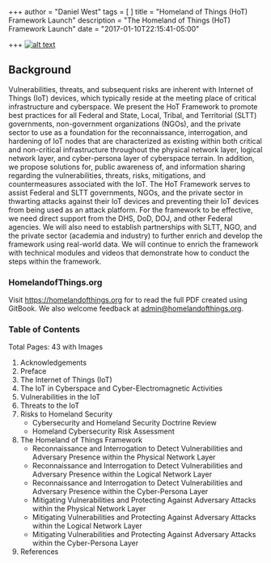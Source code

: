 +++
author = "Daniel West"
tags = [
]
title = "Homeland of Things (HoT) Framework Launch"
description = "The Homeland of Things (HoT) Framework Launch"
date = "2017-01-10T22:15:41-05:00"

+++
[![alt text](https://homelandofthings.org/wp-content/uploads/2016/12/HoT_Cover-232x300.jpg "Read the HoT Framework")](https://homelandofthings.org)

## Background
Vulnerabilities, threats, and subsequent risks are inherent with Internet of Things (IoT) devices, which typically reside at the meeting place of critical infrastructure and cyberspace. We present the HoT Framework to promote best practices for all Federal and State, Local, Tribal, and Territorial (SLTT) governments, non-government organizations (NGOs), and the private sector to use as a foundation for the reconnaissance, interrogation, and hardening of IoT nodes that are characterized as existing within both critical and non-critical infrastructure throughout the physical network layer, logical network layer, and cyber-persona layer of cyberspace terrain. In addition, we propose solutions for, public awareness of, and information sharing regarding the vulnerabilities, threats, risks, mitigations, and countermeasures associated with the IoT. The HoT Framework serves to assist Federal and SLTT governments, NGOs, and the private sector in thwarting attacks against their IoT devices and preventing their IoT devices from being used as an attack platform. For the framework to be effective, we need direct support from the DHS, DoD, DOJ, and other Federal agencies. We will also need to establish partnerships with SLTT, NGO, and the private sector (academia and industry) to further enrich and develop the framework using real-world data. We will continue to enrich the framework with technical modules and videos that demonstrate how to conduct the steps within the framework.

### HomelandofThings.org
Visit https://homelandofthings.org for to read the full PDF created using GitBook. We also welcome feedback at admin@homelandofthings.org.

### Table of Contents
Total Pages: 43 with Images

1.   Acknowledgements
2.   Preface
3.   The Internet of Things (IoT)
4.   The IoT in Cyberspace and Cyber-Electromagnetic Activities
5.   Vulnerabilities in the IoT
6.   Threats to the IoT
7.   Risks to Homeland Security
     -  Cybersecurity and Homeland Security Doctrine Review
	 -  Homeland Cybersecurity Risk Assessment
8.   The Homeland of Things Framework
     -  Reconnaissance and Interrogation to Detect Vulnerabilities and Adversary Presence within the Physical Network Layer
	 -  Reconnaissance and Interrogation to Detect Vulnerabilities and Adversary Presence within the Logical Network Layer
     -  Reconnaissance and Interrogation to Detect Vulnerabilities and Adversary Presence within the Cyber-Persona Layer
     -  Mitigating Vulnerabilities and Protecting Against Adversary Attacks within the Physical Network Layer
     -  Mitigating Vulnerabilities and Protecting Against Adversary Attacks within the Logical Network Layer
     -  Mitigating Vulnerabilities and Protecting Against Adversary Attacks within the Cyber-Persona Layer
9.   References	 